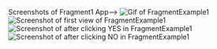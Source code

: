 Screenshots of Fragment1 App-->
![Gif of FragmentExample1](img/Fragment1.gif)
![Screenshot of first view of FragmentExample1](img/fragment1_1.png)
![Screenshot of after clicking YES in FragmentExample1](img/fragment1_2.png)
![Screenshot of after clicking NO in FragmentExample1](img/fragment1_3.png)
